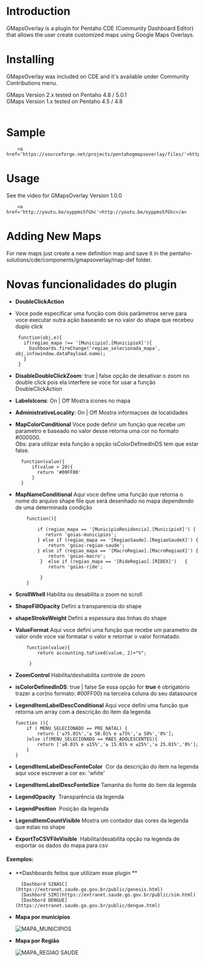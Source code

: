 # Introduction #

GMapsOverlay is a plugin for Pentaho CDE (Community Dashboard Editor) that allows the user create customized maps using Google Maps Overlays.

# Installing #

GMapsOverlay was included on CDE and it's available under Community Contributions menu.

GMaps Version 2.x tested on Pentaho 4.8 / 5.0.1<br>
GMaps Version 1.x tested on Pentaho 4.5 / 4.8<br>
<br>
<h1>Sample</h1>

		<a href='https://sourceforge.net/projects/pentahogmapsoverlay/files/'>https://sourceforge.net/projects/pentahogmapsoverlay/files/</a>

<h1>Usage</h1>

See the video for GMapsOverlay Version 1.0.0<br>
	
		<a href='http://youtu.be/oyppms5fGhc'>http://youtu.be/oyppms5fGhc</a>

<h1>Adding New Maps</h1>

For new maps just create a new definition map and save it in the pentaho-solutions/cde/components/gmapsoverlay/map-def folder.

<h1> Novas funcionalidades do plugin </h1>

- **DoubleClickAction** 
 - Voce pode especificar uma função com dois parâmetros
 serve para voce executar outra ação baseando se no valor do shape que recebeu duplo click

	    function(obj,e){
  		  if(regiao_mapa !== '[Municipio].[MunicipioX]'){
      	    Dashboards.fireChange('regiao_selecionada_mapa', obj.infowindow.dataPayload.name);
   		  }
	    } 
      
- **DisableDoubleClickZoom**:  true | false
 opção de desativar o zoom no double click pois ela interfere se voce for usar a função DoubleClickAction

- **LabelsIcons**: On | Off
 Mostra icones no mapa

- **AdministrativeLocality**: On | Off
 Mostra informaçoes de locatidades
 
- **MapColorConditional**
 Voce pode definir um função que recebe um parametro e baseado no valor desse retorna uma cor no formato #000000.<br>
 Obs: para utilizar esta função a opção isColorDefinedInDS tem que estar false.
        
        function(value){
            if(value > 20){
              return '#00FF00'
            }
        }
      
- **MapNameConditional**
 Aqui voce define uma função que retorna o nome do arquivo shape file que será desenhado no mapa dependendo de uma    determinada condição
 
 
          function(){
    
              if (regiao_mapa == '[MunicipioResidencia].[MunicipioX]') {
                 return 'goias-municipios';
              } else if (regiao_mapa == '[RegiaoSaude].[RegiaoSaudeX]') {
                  return 'goias-regiao-saude';
              } else if (regiao_mapa == '[MacroRegiao].[MacroRegiaoX]') {
                  return 'goias-macro';
               }  else if (regiao_mapa == '[RideRegiao].[RIDEX]')   {
                  return 'goias-ride';

               }
          }
 
- **ScrollWhell**
  Habilita ou desabilita o zoom no scroll
- **ShapeFillOpacity**
  Defini a transparencia do shape
- **shapeStrokeWeight**
  Defini a espessura das linhas do shape
- **ValueFormat**
  Aqui voce defini uma função que recebe um parametro de valor onde voce vai formatar o valor e retornar o valor formatado.
          
          function(value){
              return accounting.toFixed(value, 2)+"%";
    
           } 
  
- **ZoomControl**
 Habilita/deshabilita controle de zoom
- **isColorDefinedInDS**:  true | false
 Se essa opção for **true** é obrigatório trazer a cor(no formato: #00FF00) na terceira coluna do seu datasource
- **LegendItemLabelDescConditional**
 Aqui voce defini uma função que retorna um array com a descrição do item da legenda
    
      function (){
          if ( MENU_SELECIONADO == PRE_NATAL) {
              return ['≥75.01%','≥ 50.01% e ≤75%','≤ 50%','0%'];
          }else if(MENU_SELECIONADO == MAES_ADOLESCENTES){
              return ['≥0.01% e ≤15%','≥ 15.01% e ≤25%','≥ 25.01%','0%'];
          }
      } 
 
 - **LegendItemLabelDescFonteColor**
  Cor da descrição do item na legenda aqui voce escrever a cor ex: 'white'
 - **LegendItemLabelDescFonteSize**
  Tamanha do fonte do item da legenda
 - **LegendOpacity**
  Transparência da legenda
 - **LegendPosition**
  Posição da legenda
 - **LegendItemCountVisible**
  Mostra um contador das cores da legenda que estao no shape
 - **ExportToCSVFileVisible**
  Habilita/desabilita opção na legenda de exportar os dados do mapa para csv

 #### Exemplos: ####
 
- **Dashboards feitos que utilizam esse plugin **

		[Dashbord SINASC](https://extranet.saude.go.gov.br/public/genesis.html)
		[Dashbord SIM](https://extranet.saude.go.gov.br/public/sim.html)
		[Dashbord DENGUE](https://extranet.saude.go.gov.br/public/dengue.html)
		
- **Mapa por municipios**

	![MAPA_MUNICIPIOS]( http://fs5.directupload.net/images/170630/9bfwicpi.png )


- **Mapa por Região**
 
	![MAPA_REGIAO SAUDE]( http://fs5.directupload.net/images/170629/gzhinikv.png )
 

